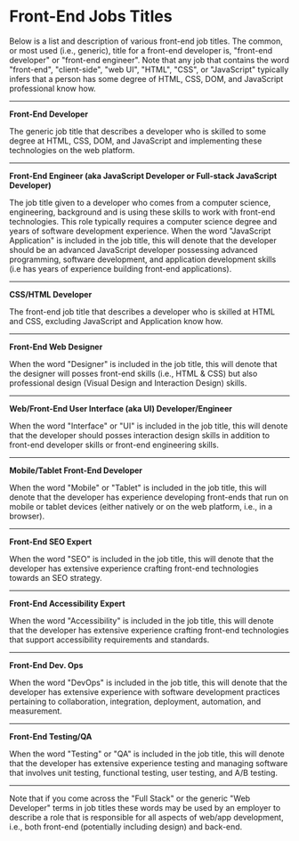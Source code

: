# Front-End Jobs Titles

Below is a list and description of various front-end job titles. The common, or most used (i.e., generic), title for a front-end developer is, "front-end developer" or "front-end engineer". Note that any job that contains the word "front-end", "client-side", "web UI", "HTML", "CSS", or "JavaScript" typically infers that a person has some degree of HTML, CSS, DOM, and JavaScript professional know how.

***

**Front-End Developer**

The generic job title that describes a developer who is skilled to some degree at HTML, CSS, DOM, and JavaScript and implementing these technologies on the web platform.

***

**Front-End Engineer (aka JavaScript Developer or Full-stack JavaScript Developer)**

The job title given to a developer who comes from a computer science, engineering, background and is using these skills to work with front-end technologies. This role typically requires a computer science degree and years of software development experience. When the word "JavaScript Application" is included in the job title, this will denote that the developer should be an advanced JavaScript developer possessing advanced programming, software development, and application development skills (i.e has years of experience building front-end applications).

***

**CSS/HTML Developer**

The front-end job title that describes a developer who is skilled at HTML and CSS, excluding JavaScript and Application know how.

***

**Front-End Web Designer**

When the word "Designer" is included in the job title, this will denote that the designer will posses front-end skills (i.e., HTML & CSS) but also professional design (Visual Design and Interaction Design) skills.

***

**Web/Front-End User Interface (aka UI) Developer/Engineer**

When the word "Interface" or "UI" is included in the job title, this will denote that the developer should posses interaction design skills in addition to front-end developer skills or front-end engineering skills.

***

**Mobile/Tablet Front-End Developer**

When the word "Mobile" or "Tablet" is included in the job title, this will denote that the developer has experience developing front-ends that run on mobile or tablet devices (either natively or on the web platform, i.e., in a browser).

***

**Front-End SEO Expert**

When the word "SEO" is included in the job title, this will denote that the developer has extensive experience crafting front-end technologies towards an SEO strategy.

***

**Front-End Accessibility Expert**

When the word "Accessibility" is included in the job title, this will denote that the developer has extensive experience crafting front-end technologies that support accessibility requirements and standards.

***

**Front-End Dev. Ops**

When the word "DevOps" is included in the job title, this will denote that the developer has extensive experience with software development practices pertaining to collaboration, integration, deployment, automation, and measurement.

***

**Front-End Testing/QA**

When the word "Testing" or "QA" is included in the job title, this will denote that the developer has extensive experience testing and managing software that involves unit testing, functional testing, user testing, and A/B testing.

***

Note that if you come across the "Full Stack" or the generic "Web Developer" terms in job titles these words may be used by an employer to describe a role that is responsible for all aspects of web/app development, i.e., both front-end (potentially including design) and back-end.


